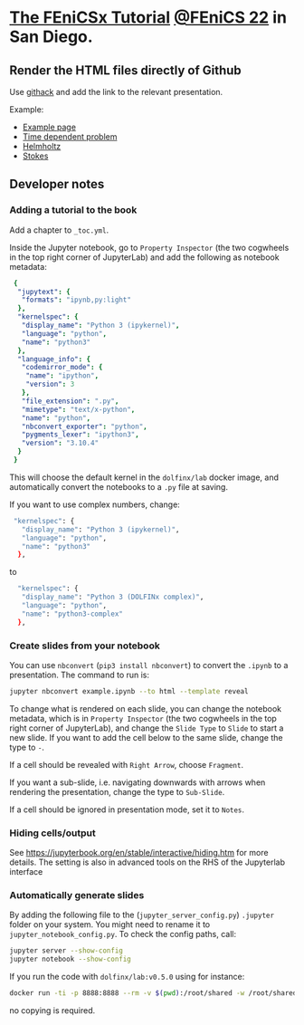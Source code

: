 # [The FEniCSx Tutorial](https://jorgensd.github.io/fenics22-tutorial/intro.html) [@FEniCS 22](https://fenicsproject.org/fenics-2022/) in San Diego.

## Render the HTML files directly of Github
Use [githack](https://raw.githack.com/) and add the link to the relevant presentation.

Example:
- [Example page](https://raw.githack.com/jorgensd/fenics22-tutorial/main/html/example.html#/)
- [Time dependent problem](https://raw.githack.com/jorgensd/fenics22-tutorial/main/html/heat_eq.html#/)
- [Helmholtz](https://raw.githack.com/jorgensd/fenics22-tutorial/main/html/helmholtz.html#/)
- [Stokes](https://raw.githack.com/jorgensd/fenics22-tutorial/main/html/comparing_elements.html#/)

## Developer notes
### Adding a tutorial to the book

Add a chapter to `_toc.yml`.

Inside the Jupyter notebook, go to `Property Inspector` (the two cogwheels in the top right corner of JupyterLab)
and add the following as notebook metadata:
```yml
 {
  "jupytext": {
   "formats": "ipynb,py:light"
  },
  "kernelspec": {
   "display_name": "Python 3 (ipykernel)",
   "language": "python",
   "name": "python3"
  },
  "language_info": {
   "codemirror_mode": {
    "name": "ipython",
    "version": 3
   },
   "file_extension": ".py",
   "mimetype": "text/x-python",
   "name": "python",
   "nbconvert_exporter": "python",
   "pygments_lexer": "ipython3",
   "version": "3.10.4"
  }
 }
```
This will choose the default kernel in the `dolfinx/lab` docker image, and automatically convert the notebooks to a `.py` file at saving.

If you want to use complex numbers, change:
```bash
 "kernelspec": {
   "display_name": "Python 3 (ipykernel)",
   "language": "python",
   "name": "python3"
  },
```
to
```bash
  "kernelspec": {
   "display_name": "Python 3 (DOLFINx complex)",
   "language": "python",
   "name": "python3-complex"
  },
```


### Create slides from your notebook

You can use `nbconvert` (`pip3 install nbconvert`) to convert the `.ipynb` to a presentation.
The command to run is:
```bash
jupyter nbconvert example.ipynb --to html --template reveal
```

To change what is rendered on each slide, you can change the notebook metadata,
which is in `Property Inspector` (the two cogwheels in the top right corner of JupyterLab), and change the `Slide Type` to `Slide` to start a new slide. If you want to add the cell below to the same slide, change the type to `-`.

If a cell should be revealed with `Right Arrow`, choose `Fragment`.

If you want a sub-slide, i.e. navigating downwards with arrows when rendering the presentation, change the type to `Sub-Slide`.

If a cell should be ignored in presentation mode, set it to `Notes`.

### Hiding cells/output
See https://jupyterbook.org/en/stable/interactive/hiding.htm for more details. The setting is also in advanced tools on the RHS of the Jupyterlab interface

### Automatically generate slides
By adding the following file to the (`jupyter_server_config.py`) `.jupyter` folder on your system. 
You might need to rename it to `jupyter_notebook_config.py`.
To check the config paths, call:
```bash
jupyter server --show-config
jupyter notebook --show-config
```

If you run the code with `dolfinx/lab:v0.5.0` using for instance:
```bash
docker run -ti -p 8888:8888 --rm -v $(pwd):/root/shared -w /root/shared dolfinx/lab:v0.5.0
```
no copying is required.


